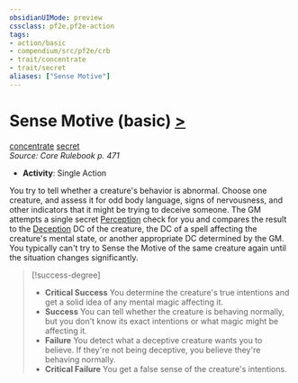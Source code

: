 ```yaml
---
obsidianUIMode: preview
cssclass: pf2e,pf2e-action
tags:
- action/basic
- compendium/src/pf2e/crb
- trait/concentrate
- trait/secret
aliases: ["Sense Motive"]
---
```

# Sense Motive (basic) [>](rules/core-rulebook/chapter-9-playing-the-game.md#Actions "Single Action")
[concentrate](rules/traits/concentrate.md "Concentrate Action & Ability Trait")  [secret](rules/traits/secret.md "Secret General Trait")  
*Source: Core Rulebook p. 471*  


- **Activity**: Single Action

You try to tell whether a creature's behavior is abnormal. Choose one creature, and assess it for odd body language, signs of nervousness, and other indicators that it might be trying to deceive someone. The GM attempts a single secret [Perception](compendium/skills.md#Perception) check for you and compares the result to the [Deception](compendium/skills.md#Deception) DC of the creature, the DC of a spell affecting the creature's mental state, or another appropriate DC determined by the GM. You typically can't try to Sense the Motive of the same creature again until the situation changes significantly.

> [!success-degree] 
> - **Critical Success** You determine the creature's true intentions and get a solid idea of any mental magic affecting it.
> - **Success** You can tell whether the creature is behaving normally, but you don't know its exact intentions or what magic might be affecting it.
> - **Failure** You detect what a deceptive creature wants you to believe. If they're not being deceptive, you believe they're behaving normally.
> - **Critical Failure** You get a false sense of the creature's intentions.